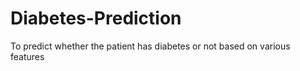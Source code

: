 # Diabetes-Prediction
To predict whether the patient has diabetes or not based on various features 
